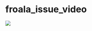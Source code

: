 # froala_issue_video

![](https://github.com/tomalex0/froala_issue_video/blob/master/Oct%2012%202018%203_53%20PM.gif)
